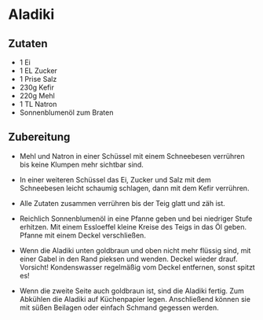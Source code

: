 # Aladiki

## Zutaten

- 1 Ei
- 1 EL Zucker
- 1 Prise Salz
- 230g Kefir
- 220g Mehl
- 1 TL Natron
- Sonnenblumenöl zum Braten

## Zubereitung

- Mehl und Natron in einer Schüssel mit einem Schneebesen verrühren bis keine Klumpen mehr sichtbar sind.

- In einer weiteren Schüssel das Ei, Zucker und Salz mit dem Schneebesen leicht schaumig schlagen, dann mit dem Kefir verrühren.

- Alle Zutaten zusammen verrühren bis der Teig glatt und zäh ist.

- Reichlich Sonnenblumenöl in eine Pfanne geben und bei niedriger Stufe erhitzen. Mit einem Essloeffel kleine Kreise des Teigs in das Öl geben. Pfanne mit einem Deckel verschließen.

- Wenn die Aladiki unten goldbraun und oben nicht mehr flüssig sind, mit einer Gabel in den Rand pieksen und wenden. Deckel wieder drauf.
Vorsicht! Kondenswasser regelmäßig vom Deckel entfernen, sonst spitzt es!

- Wenn die zweite Seite auch goldbraun ist, sind die Aladiki fertig. Zum Abkühlen die Aladiki auf Küchenpapier legen. Anschließend können sie mit süßen Beilagen oder einfach Schmand gegessen werden.
